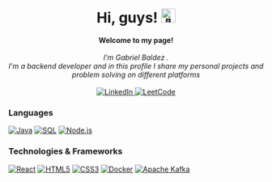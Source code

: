 <h1 align="center">Hi, guys! <img src="https://github.com/wervlad/wervlad/assets/24524555/766d336d-b87d-44ba-807c-c51de2bc6b4d" width="28px" alt="👋"></h1>

<p align="center">
    <b>Welcome to my page!</b><br><br>
    <i>
        I'm Gabriel Baldez .<br>
        I'm a backend developer and in this profile I share my personal projects and problem solving on different platforms<br>
    </i><br>
    <a href="https://www.linkedin.com/in/gabriel-baldez-6a7847217">
        <img src="https://img.shields.io/badge/LinkedIn-blue?style=flat-square&logo=linkedin" alt="LinkedIn">
    </a>
    </a>
    <a href="https://leetcode.com/GabrielBBaldez/">
        <img src="https://img.shields.io/badge/LeetCode-blue?style=flat-square&logo=LeetCode" alt="LeetCode">
    </a>
</p>

### Languages
[![Java](https://img.shields.io/badge/java-black?style=for-the-badge&logo=openjdk)](https://www.java.com/pt-BR/)
[![SQL](https://img.shields.io/badge/sql-black?style=for-the-badge&logo=mysql)](https://www.mysql.com/)
[![Node.js](https://img.shields.io/badge/Node.js-black?style=for-the-badge&logo=node.js)](https://nodejs.org/en)

### Technologies & Frameworks
[![React](https://img.shields.io/badge/react-black?style=for-the-badge&logo=react)](https://react.dev/)
[![HTML5](https://img.shields.io/badge/html5-black?style=for-the-badge&logo=html5)](https://github.com/GabrielBBaldez)
[![CSS3](https://img.shields.io/badge/css3-black?style=for-the-badge&logo=css3)](https://github.com/GabrielBBaldez)
[![Docker](https://img.shields.io/badge/docker-black?style=for-the-badge&logo=docker)](https://www.docker.com/)
[![Apache Kafka](https://img.shields.io/badge/Apache%20Kafka-black?style=for-the-badge&logo=apache-kafka)](https://kafka.apache.org)
